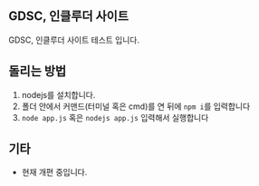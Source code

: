 ## GDSC, 인클루더 사이트
GDSC, 인클루더 사이트 테스트 입니다.

## 돌리는 방법
1. nodejs를 설치합니다.
2. 폴더 안에서 커맨드(터미널 혹은 cmd)를 연 뒤에 `npm i`를 입력합니다
3. `node app.js` 혹은 `nodejs app.js` 입력해서 실행합니다

## 기타
 * 현재 개편 중입니다.